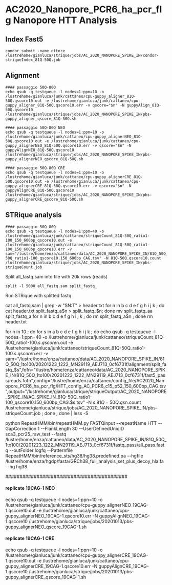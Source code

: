 # AC2020_Nanopore_PCR6_ha_pcr_flg Nanopore HTT Analysis

## Index Fast5
```
condor_submit -name ettore /lustrehome/gianluca/strique/jobs/AC_2020_NANOPORE_SPIKE_IN/condor-striqueIndex_81Q-50Q.job

```

## Alignment

```
#### passaggio 50Q-80Q
echo qsub -q testqueue -l nodes=1:ppn=10 -o /lustrehome/gianluca/junk/cattaneo/cpu-guppy_aligner_81Q-50Q.qscore10.out -e /lustrehome/gianluca/junk/cattaneo/cpu-guppy_aligner_81Q-50Q.qscore10.err -v qscore="$n" -N guppyAlign_81Q-50Q.qscore10 /lustrehome/gianluca/strique/jobs/AC_2020_NANOPORE_SPIKE_IN/pbs-guppy_aligner_qscore_81Q-50Q.sh

#### passaggio 50Q-80Q NEO
echo qsub -q testqueue -l nodes=1:ppn=10 -o /lustrehome/gianluca/junk/cattaneo/cpu-guppy_alignerNEO_81Q-50Q.qscore10.out -e /lustrehome/gianluca/junk/cattaneo/cpu-guppy_alignerNEO_81Q-50Q.qscore10.err -v qscore="$n" -N guppyAlignNEO_81Q-50Q.qscore10 /lustrehome/gianluca/strique/jobs/AC_2020_NANOPORE_SPIKE_IN/pbs-guppy_alignerNEO_qscore_81Q-50Q.sh

#### passaggio 50Q-80Q CRE
echo qsub -q testqueue -l nodes=1:ppn=10 -o /lustrehome/gianluca/junk/cattaneo/cpu-guppy_alignerCRE_81Q-50Q.qscore10.out -e /lustrehome/gianluca/junk/cattaneo/cpu-guppy_alignerCRE_81Q-50Q.qscore10.err -v qscore="$n" -N guppyAlignCRE_81Q-50Q.qscore10 /lustrehome/gianluca/strique/jobs/AC_2020_NANOPORE_SPIKE_IN/pbs-guppy_alignerCRE_qscore_81Q-50Q.sh
```

## STRique analysis

```
#### passaggio 50Q-80Q
echo qsub -q testqueue -l nodes=1:ppn=40 -o /lustrehome/gianluca/junk/cattaneo/striqueCount_81Q-50Q_ratio1-100_150_600bp_qscore10.out -e /lustrehome/gianluca/junk/cattaneo/striqueCount_81Q-50Q_ratio1-100_150_600bp_qscore10.err -v sam="/lustre/home/enza/cattaneo/data/AC_2020_NANOPORE_SPIKE_IN/81Q_50Q_1to100/20201223_1222_MN29119_AEJ713_0cf6731f/alignment/all_fastq.sam",fofn="/lustre/home/enza/cattaneo/data/AC_2020_NANOPORE_SPIKE_IN/81Q_50Q_1to100/20201223_1222_MN29119_AEJ713_0cf6731f/fast5_pass/reads.fofn",config="/lustre/home/enza/cattaneo/config_file/AC2020_Nanopore_PCR6_ha_pcr_flg/HTT_config_AC_PCR6_c15_p52_150_600bp_CAG.tsv",output="/lustrehome/gianluca/strique/striqueOutput/AC_2020_NANOPORE_SPIKE_IN/AC_SPIKE_IN_81Q-50Q_ratio1-100_qscore10.150_600bp_CAG.tsv" -N 81Q-50Q.qscore10.count /lustrehome/gianluca/strique/jobs/AC_2020_NANOPORE_SPIKE_IN/pbs-striqueCount.job
```


Split all_fastq.sam into file with 20k rows (reads)

```
split -l 5000 all_fastq.sam split_fastq_
```

Run STRique with splitted fastq

cat all_fastq.sam | grep -w "SN:T" > header.txt
for n in b c d e f g h i j k  ; do cat header.txt split_fastq_a$n > split_fastq_$n; done
mv split_fastq_aa split_fastq_a
for n in b c d e f g h i j k ; do rm split_fastq_a$n ; done
rm header.txt



for n in 10 ; do for s in a b c d e f g h i j k ; do echo qsub -q testqueue -l nodes=1:ppn=40 -o /lustrehome/gianluca/junk/cattaneo/striqueCount_81Q-50Q_ratio1-100.$s.qscore$n.out -e /lustrehome/gianluca/junk/cattaneo/striqueCount_81Q-50Q_ratio1-100.$s.qscore$n.err -v sam="/lustre/home/enza/cattaneo/data/AC_2020_NANOPORE_SPIKE_IN/81Q_50Q_1to100/20201223_1222_MN29119_AEJ713_0cf6731f/alignment/split_fastq_$s",fofn="/lustre/home/enza/cattaneo/data/AC_2020_NANOPORE_SPIKE_IN/81Q_50Q_1to100/20201223_1222_MN29119_AEJ713_0cf6731f/fast5_pass/reads.fofn",config="/lustre/home/enza/cattaneo/config_file/AC2020_Nanopore_PCR6_ha_pcr_flg/HTT_config_AC_PCR6_c15_p52_150_600bp_CAG.tsv",output="/lustrehome/gianluca/strique/striqueOutput/AC_2020_NANOPORE_SPIKE_IN/AC_SPIKE_IN_81Q-50Q_ratio1-100_qscore10.150_600bp_CAG.$s.tsv" -N $s.81Q-50Q.qs$n.count /lustrehome/gianluca/strique/jobs/AC_2020_NANOPORE_SPIKE_IN/pbs-striqueCount.job ; done ; done | less -S



python RepeatHMM/bin/repeatHMM.py FASTQinput --repeatName HTT --GapCorrection 1 --FlankLength 30 --UserDefinedUniqID sca3_pcr25_raw_test --fastq /lustre/home/enza/cattaneo/data/AC_2020_NANOPORE_SPIKE_IN/81Q_50Q_1to100/20201223_1222_MN29119_AEJ713_0cf6731f/fastq_pass/all_pass.fastq --outFolder logfq --Patternfile RepeatHMM/bin/reference_sts/hg38/hg38.predefined.pa --hgfile /lustre/home/enza/hgdp/fasta/GRCh38_full_analysis_set_plus_decoy_hla.fa --hg hg38




###########################################


#### replicate 19CAG-1 NEO
echo qsub -q testqueue -l nodes=1:ppn=10 -o /lustrehome/gianluca/junk/cattaneo/cpu-guppy_alignerNEO_19CAG-1.qscore10.out -e /lustrehome/gianluca/junk/cattaneo/cpu-guppy_alignerNEO_19CAG-1.qscore10.err -N guppyAlignNEO_19CAG-1.qscore10 /lustrehome/gianluca/strique/jobs/20201013/pbs-guppy_alignerNEO_qscore_19CAG-1.sh

#### replicate 19CAG-1 CRE
echo qsub -q testqueue -l nodes=1:ppn=10 -o /lustrehome/gianluca/junk/cattaneo/cpu-guppy_alignerCRE_19CAG-1.qscore10.out -e /lustrehome/gianluca/junk/cattaneo/cpu-guppy_alignerCRE_19CAG-1.qscore10.err -N guppyAlignCRE_19CAG-1.qscore10 /lustrehome/gianluca/strique/jobs/20201013/pbs-guppy_alignerCRE_qscore_19CAG-1.sh
